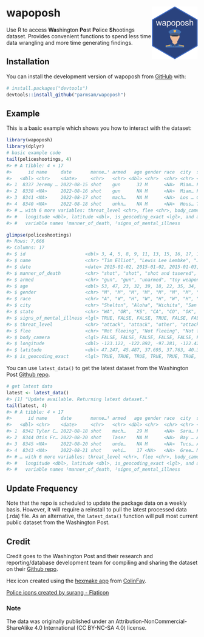 
<!-- README.md is generated from README.Rmd. Please edit that file -->

# wapoposh <img src="man/figures/logo.png" align="right" height="139" />

<!-- badges: start -->
<!-- badges: end -->

Use R to access **Wa**shington **Po**st **Po**lice **Sh**ootings
dataset. Provides convenient functions to spend less time data wrangling
and more time generating findings.

## Installation

You can install the development version of wapoposh from
[GitHub](https://github.com/) with:

``` r
# install.packages("devtools")
devtools::install_github("parmsam/wapoposh")
```

## Example

This is a basic example which shows you how to interact with the
dataset:

``` r
library(wapoposh)
library(dplyr)
# basic example code
tail(policeshootings, 4)
#> # A tibble: 4 × 17
#>      id name     date       manne…¹ armed   age gender race  city  state signs…²
#>   <dbl> <chr>    <date>     <chr>   <chr> <dbl> <chr>  <chr> <chr> <chr> <lgl>  
#> 1  8337 Jeremy … 2022-08-15 shot    gun      32 M      <NA>  Miam… FL    FALSE  
#> 2  8338 <NA>     2022-08-16 shot    gun      NA M      <NA>  Miam… FL    FALSE  
#> 3  8341 <NA>     2022-08-17 shot    mach…    NA M      <NA>  Los … CA    FALSE  
#> 4  8340 <NA>     2022-08-18 shot    unkn…    NA M      <NA>  Hous… TX    FALSE  
#> # … with 6 more variables: threat_level <chr>, flee <chr>, body_camera <lgl>,
#> #   longitude <dbl>, latitude <dbl>, is_geocoding_exact <lgl>, and abbreviated
#> #   variable names ¹​manner_of_death, ²​signs_of_mental_illness
```

``` r
glimpse(policeshootings)
#> Rows: 7,666
#> Columns: 17
#> $ id                      <dbl> 3, 4, 5, 8, 9, 11, 13, 15, 16, 17, 19, 21, 22,…
#> $ name                    <chr> "Tim Elliot", "Lewis Lee Lembke", "John Paul Q…
#> $ date                    <date> 2015-01-02, 2015-01-02, 2015-01-03, 2015-01-0…
#> $ manner_of_death         <chr> "shot", "shot", "shot and tasered", "shot", "s…
#> $ armed                   <chr> "gun", "gun", "unarmed", "toy weapon", "nail g…
#> $ age                     <dbl> 53, 47, 23, 32, 39, 18, 22, 35, 34, 47, 25, 31…
#> $ gender                  <chr> "M", "M", "M", "M", "M", "M", "M", "M", "F", "…
#> $ race                    <chr> "A", "W", "H", "W", "H", "W", "H", "W", "W", "…
#> $ city                    <chr> "Shelton", "Aloha", "Wichita", "San Francisco"…
#> $ state                   <chr> "WA", "OR", "KS", "CA", "CO", "OK", "AZ", "KS"…
#> $ signs_of_mental_illness <lgl> TRUE, FALSE, FALSE, TRUE, FALSE, FALSE, FALSE,…
#> $ threat_level            <chr> "attack", "attack", "other", "attack", "attack…
#> $ flee                    <chr> "Not fleeing", "Not fleeing", "Not fleeing", "…
#> $ body_camera             <lgl> FALSE, FALSE, FALSE, FALSE, FALSE, FALSE, FALS…
#> $ longitude               <dbl> -123.122, -122.892, -97.281, -122.422, -104.69…
#> $ latitude                <dbl> 47.247, 45.487, 37.695, 37.763, 40.384, 35.877…
#> $ is_geocoding_exact      <lgl> TRUE, TRUE, TRUE, TRUE, TRUE, TRUE, TRUE, TRUE…
```

You can use `latest_data()` to get the latest dataset from the
Washington Post [Github
repo](https://github.com/washingtonpost/data-police-shootings).

``` r
# get latest data
latest <- latest_data()
#> [1] "Update available. Returning latest dataset."
tail(latest, 4)
#> # A tibble: 4 × 17
#>      id name     date       manne…¹ armed   age gender race  city  state signs…²
#>   <dbl> <chr>    <date>     <chr>   <chr> <dbl> <chr>  <chr> <chr> <chr> <lgl>  
#> 1  8342 Tyler C… 2022-08-18 shot    mach…    29 M      <NA>  Sara… FL    FALSE  
#> 2  8344 Otis Fr… 2022-08-20 shot    Taser    NA M      <NA>  Bay … AL    FALSE  
#> 3  8345 <NA>     2022-08-20 shot    unde…    NA M      <NA>  Tucs… AZ    FALSE  
#> 4  8343 <NA>     2022-08-21 shot    vehi…    17 <NA>   <NA>  Gree… NC    FALSE  
#> # … with 6 more variables: threat_level <chr>, flee <chr>, body_camera <lgl>,
#> #   longitude <dbl>, latitude <dbl>, is_geocoding_exact <lgl>, and abbreviated
#> #   variable names ¹​manner_of_death, ²​signs_of_mental_illness
```

## Update Frequency

Note that the repo is scheduled to update the package data on a weekly
basis. However, it will require a reinstall to pull the latest processed
data (.rda) file. As an alternative, the `latest_data()` function will
pull most current public dataset from the Washington Post.

## Credit

Credit goes to the Washington Post and their research and
reporting/database development team for compiling and sharing the
dataset on their [Github
repo](https://github.com/washingtonpost/data-police-shootings).

Hex icon created using the [hexmake
app](https://connect.thinkr.fr/hexmake/) from
[ColinFay](https://github.com/ColinFay/hexmake).

<a href="https://www.flaticon.com/free-icons/police" title="police icons">Police
icons created by surang - Flaticon</a>

### Note

The data was originally published under an
Attribution-NonCommercial-ShareAlike 4.0 International (CC BY-NC-SA 4.0)
license.
